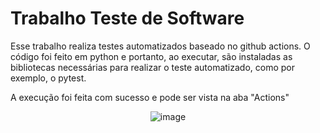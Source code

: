 ﻿# Trabalho Teste de Software

Esse trabalho realiza testes automatizados baseado no github actions. O código foi feito em python e portanto, ao executar, são instaladas as bibliotecas necessárias para realizar o teste automatizado, como por exemplo, o pytest.

A execução foi feita com sucesso e pode ser vista na aba "Actions"

<div align = 'center'>
  
  ![image](https://github.com/user-attachments/assets/98bbf87d-3890-433c-af8b-6f7375fb0e0b)

</div>
